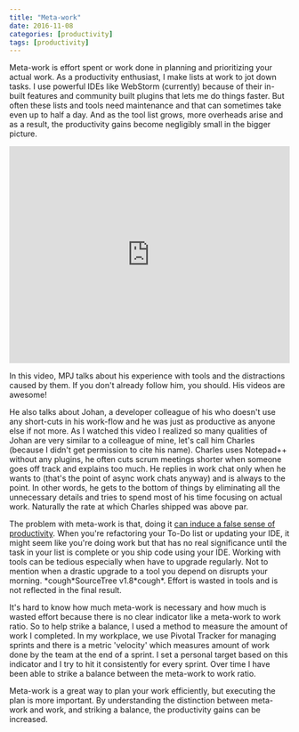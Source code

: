 ```yaml
---
title: "Meta-work"
date: 2016-11-08
categories: [productivity]
tags: [productivity]
---
```


Meta-work is effort spent or work done in planning and prioritizing your actual work. As a productivity enthusiast, I make lists at work to jot down tasks. I use powerful IDEs like WebStorm (currently) because of their in-built features and community built plugins that lets me do things faster. But often these lists and tools need maintenance and that can sometimes take even up to half a day. And as the tool list grows, more overheads arise and as a result, the productivity gains become negligibly small in the bigger picture.

<iframe class="video" frameborder="0" height="390" src="http://www.youtube.com/embed/dIjKJjzRX_E" title="YouTube video player" width="100%"></iframe>

In this video, MPJ talks about his experience with tools and the distractions caused by them. If you don't already follow him, you should. His videos are awesome!

He also talks about Johan, a developer colleague of his who doesn't use any short-cuts in his work-flow and he was just as productive as anyone else if not more. As I watched this video I realized so many qualities of Johan are very similar to a colleague of mine, let's call him Charles (because I didn't get permission to cite his name). Charles uses Notepad++ without any plugins, he often cuts scrum meetings shorter when someone goes off track and explains too much. He replies in work chat only when he wants to (that's the point of async work chats anyway) and is always to the point. In other words, he gets to the bottom of things by eliminating all the unnecessary details and tries to spend most of his time focusing on actual work. Naturally the rate at which Charles shipped was above par.

The problem with meta-work is that, doing it [can induce a false sense of productivity](http://jamesclear.com/taking-action). When you're refactoring your To-Do list or updating your IDE, it might seem like you're doing work but that has no real significance until the task in your list is complete or you ship code using your IDE. Working with tools can be tedious especially when have to upgrade regularly. Not to mention when a drastic upgrade to a tool you depend on disrupts your morning. \*cough\*SourceTree v1.8\*cough\*. Effort is wasted in tools and is not reflected in the final result.

It's hard to know how much meta-work is necessary and how much is wasted effort because there is no clear indicator like a meta-work to work ratio. So to help strike a balance, I used a method to measure the amount of work I completed. In my workplace, we use Pivotal Tracker for managing sprints and there is a metric 'velocity' which measures amount of work done by the team at the end of a sprint. I set a personal target based on this indicator and I try to hit it consistently for every sprint. Over time I have been able to strike a balance between the meta-work to work ratio.

Meta-work is a great way to plan your work efficiently, but executing the plan is more important. By understanding the distinction between meta-work and work, and striking a balance, the productivity gains can be increased.
